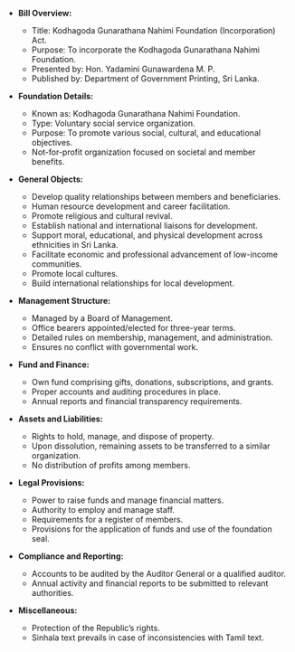 - **Bill Overview:**
  - Title: Kodhagoda Gunarathana Nahimi Foundation (Incorporation) Act.
  - Purpose: To incorporate the Kodhagoda Gunarathana Nahimi Foundation.
  - Presented by: Hon. Yadamini Gunawardena M. P.
  - Published by: Department of Government Printing, Sri Lanka.

- **Foundation Details:**
  - Known as: Kodhagoda Gunarathana Nahimi Foundation.
  - Type: Voluntary social service organization.
  - Purpose: To promote various social, cultural, and educational objectives.
  - Not-for-profit organization focused on societal and member benefits.

- **General Objects:**
  - Develop quality relationships between members and beneficiaries.
  - Human resource development and career facilitation.
  - Promote religious and cultural revival.
  - Establish national and international liaisons for development.
  - Support moral, educational, and physical development across ethnicities in Sri Lanka.
  - Facilitate economic and professional advancement of low-income communities.
  - Promote local cultures.
  - Build international relationships for local development.

- **Management Structure:**
  - Managed by a Board of Management.
  - Office bearers appointed/elected for three-year terms.
  - Detailed rules on membership, management, and administration.
  - Ensures no conflict with governmental work.

- **Fund and Finance:**
  - Own fund comprising gifts, donations, subscriptions, and grants.
  - Proper accounts and auditing procedures in place.
  - Annual reports and financial transparency requirements.

- **Assets and Liabilities:**
  - Rights to hold, manage, and dispose of property.
  - Upon dissolution, remaining assets to be transferred to a similar organization.
  - No distribution of profits among members.

- **Legal Provisions:**
  - Power to raise funds and manage financial matters.
  - Authority to employ and manage staff.
  - Requirements for a register of members.
  - Provisions for the application of funds and use of the foundation seal.

- **Compliance and Reporting:**
  - Accounts to be audited by the Auditor General or a qualified auditor.
  - Annual activity and financial reports to be submitted to relevant authorities.

- **Miscellaneous:**
  - Protection of the Republic’s rights.
  - Sinhala text prevails in case of inconsistencies with Tamil text.
